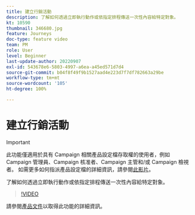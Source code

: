```yaml
---
title: 建立行銷活動
description: 了解如何透過立即執行動作或依指定排程傳送一次性內容給特定對象。
kt: 10590
thumbnail: 346680.jpg
feature: Journeys
doc-type: feature video
team: PM
role: User
level: Beginner
last-update-author: 20220907
exl-id: 543678e6-5803-4997-a6ea-a45ed571d7d4
source-git-commit: b04f8f49f9b1527aad4e223d7f7df782663a29be
workflow-type: tm+mt
source-wordcount: '105'
ht-degree: 100%

---
```


# 建立行銷活動

>[!IMPORTANT]
>
>此功能僅適用於具有 Campaign 相關產品設定檔存取權的使用者，例如 Campaign 管理員、Campaign 核准者、Campaign 主管和/或 Campaign 檢視者。 如需更多如何指派產品設定檔的詳細資訊，請參閱[此影片](/help/set-up-access/access-management.md)。

了解如何透過立即執行動作或依指定排程傳送一次性內容給特定對象。

>[!VIDEO](https://video.tv.adobe.com/v/346680?quality=12)

請參閱[產品文件](https://experienceleague.adobe.com/docs/journey-optimizer/using/campaigns/get-started-with-campaigns.html?lang=zh-Hant)以取得此功能的詳細資訊。
